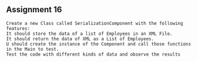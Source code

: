 ## Assignment 16
    Create a new Class called SerializationComponent with the following features:
    It should store the data of a list of Employees in an XML File.
    It should return the data of XML as a List of Employees.
    U should create the instance of the Component and call those functions in the Main to test.
    Test the code with different kinds of data and observe the results
